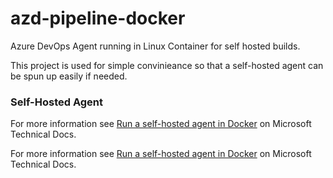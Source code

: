 # azd-pipeline-docker
Azure DevOps Agent running in Linux Container for self hosted builds.

This project is used for simple convinieance so that a self-hosted agent can be spun up easily if needed.

### Self-Hosted Agent
For more information see [Run a self-hosted agent in Docker](https://docs.microsoft.com/en-us/azure/devops/pipelines/agents/docker?view=azure-devops) on Microsoft Technical Docs.

For more information see <a href="https://docs.microsoft.com/en-us/azure/devops/pipelines/agents/docker?view=azure-devops" target="_blank">Run a self-hosted agent in Docker</a> on Microsoft Technical Docs.
